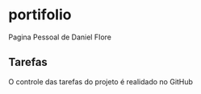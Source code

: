 # portifolio
Pagina Pessoal de Daniel FIore

## Tarefas
O controle das tarefas do projeto é realidado no GitHub
